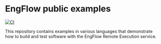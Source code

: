 # EngFlow public examples

[![CI](https://github.com/zaitrarrio/engflow-examples/actions/workflows/main.yml/badge.svg)](https://github.com/zaitrarrio/engflow-examples/actions/workflows/main.yml)

This repository contains examples in various languages that demonstrate how to
build and test software with the EngFlow Remote Execution service.
